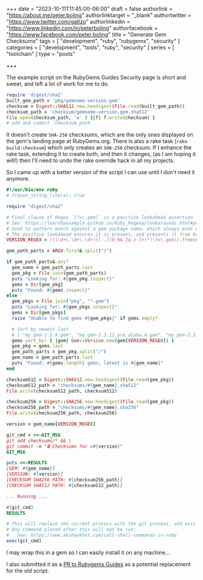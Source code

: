 +++
date = "2023-10-11T11:45:00-06:00"
draft = false
authorlink = "https://about.me/peter.boling"
authorlinktarget = "_blank"
authortwitter = "https://www.twitter.com/galtzo"
authorlinkedin = "https://www.linkedin.com/in/peterboling"
authorfacebook = "https://www.facebook.com/peter.boling"
title = "Generate Gem Checksums"
tags = [ "development", "ruby", "rubygems", "security" ]
categories = [ "development", "tools", "ruby", "security" ]
series = [ "toolchain" ]
type = "posts"

+++

The example script on the RubyGems Guides Security page is short and sweet, and left a lot of work for me to do.
```ruby
require 'digest/sha2'
built_gem_path = 'pkg/gemname-version.gem'
checksum = Digest::SHA512.new.hexdigest(File.read(built_gem_path))
checksum_path = 'checksum/gemname-version.gem.sha512'
File.open(checksum_path, 'w' ) {|f| f.write(checksum) }
# add and commit 'checksum_path'
```

It doesn't create `SHA-256` checksums, which are the only ones displayed on the gem's landing page at RubyGems.org.
There is also a rake task (`rake build:checksum`) which _only_ creates an `SHA-256` checksum.
If I enhance the rake task, extending it to create both, and then it changes, (as I am hoping it will!)
then I'll need to undo the rake override hack in all my projects.

So I came up with a better version of the script I can use until I don't need it anymore.

```ruby
#!/usr/bin/env ruby
# frozen_string_literal: true

require "digest/sha2"

# Final clause of Regex `(?=\.gem)` is a positive lookahead assertion
# See: https://learnbyexample.github.io/Ruby_Regexp/lookarounds.html#positive-lookarounds
# Used to pattern match against a gem package name, which always ends with .gem.
# The positive lookahead ensures it is present, and prevents it from being captured.
VERSION_REGEX = /((\d+\.\d+\.\d+)([-.][0-9A-Za-z-]+)*)(?=\.gem)/.freeze

gem_path_parts = ARGV.first&.split("/")

if gem_path_parts&.any?
  gem_name = gem_path_parts.last
  gem_pkg = File.join(gem_path_parts)
  puts "Looking for: #{gem_pkg.inspect}"
  gems = Dir[gem_pkg]
  puts "Found: #{gems.inspect}"
else
  gem_pkgs = File.join("pkg", "*.gem")
  puts "Looking for: #{gem_pkgs.inspect}"
  gems = Dir[gem_pkgs]
  raise "Unable to find gems #{gem_pkgs}" if gems.empty?

  # Sort by newest last
  # [ "my_gem-2.3.9.gem", "my_gem-2.3.11.pre.alpha.4.gem", "my_gem-2.3.15.gem", ... ]
  gems.sort_by! { |gem| Gem::Version.new(gem[VERSION_REGEX]) }
  gem_pkg = gems.last
  gem_path_parts = gem_pkg.split("/")
  gem_name = gem_path_parts.last
  puts "Found: #{gems.length} gems; latest is #{gem_name}"
end

checksum512 = Digest::SHA512.new.hexdigest(File.read(gem_pkg))
checksum512_path = "checksums/#{gem_name}.sha512"
File.write(checksum512_path, checksum512)

checksum256 = Digest::SHA256.new.hexdigest(File.read(gem_pkg))
checksum256_path = "checksums/#{gem_name}.sha256"
File.write(checksum256_path, checksum256)

version = gem_name[VERSION_REGEX]

git_cmd = <<~GIT_MSG
git add checksums/* && \
git commit -m "🔒️ Checksums for v#{version}"
GIT_MSG

puts <<~RESULTS
[GEM: #{gem_name}]
[VERSION: #{version}]
[CHECKSUM SHA256 PATH: #{checksum256_path}]
[CHECKSUM SHA512 PATH: #{checksum512_path}]

... Running ...

#{git_cmd}
RESULTS

# This will replace the current process with the git process, and exit.
# Any command placed after this will not be run:
#   See: https://www.akshaykhot.com/call-shell-commands-in-ruby
exec(git_cmd)

```

I may wrap this in a gem so I can easily install it on any machine...

I also submitted it as a [PR to Rubygems Guides](https://github.com/rubygems/guides/pull/325)
as a potential replacement for the old script.